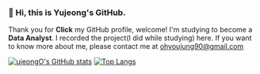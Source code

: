 ### 👋 Hi, this is Yujeong's GitHub. 
Thank you for **Click** my GitHub profile, welcome!
I'm studying to become a **Data Analyst**. I recorded the project(I did while studying) here.
If you want to know more about me, please contact me at <ohyoujung90@gmail.com> 

[![ujeongO's GitHub stats](https://github-readme-stats.vercel.app/api?username=ujeongO)](https://github.com/anuraghazra/github-readme-stats)
[![Top Langs](https://github-readme-stats.vercel.app/api/top-langs/?username=ujeongO&layout=compact)](https://github.com/anuraghazra/github-readme-stats)

<!--
**ujeongO/ujeongO** is a ✨ _special_ ✨ repository because its `README.md` (this file) appears on your GitHub profile.

Here are some ideas to get you started:

- 🔭 I’m currently working on ...
- 🌱 I’m currently learning ...
- 👯 I’m looking to collaborate on ...
- 🤔 I’m looking for help with ...
- 💬 Ask me about ...
- 📫 How to reach me: ...
- 😄 Pronouns: ...
- ⚡ Fun fact: ...
-->
